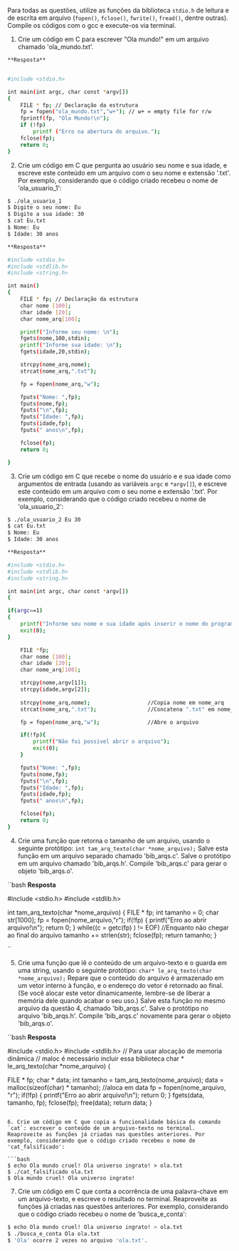 Para todas as questões, utilize as funções da biblioteca `stdio.h` de leitura e de escrita em arquivo (`fopen()`, `fclose()`, `fwrite()`, `fread()`, dentre outras). Compile os códigos com o gcc e execute-os via terminal.

1. Crie um código em C para escrever "Ola mundo!" em um arquivo chamado 'ola_mundo.txt'.

```bash
**Resposta**


#include <stdio.h>

int main(int argc, char const *argv[])
{
	FILE * fp; // Declaração da estrutura
	fp = fopen("ola_mundo.txt","w+"); // w+ = empty file for r/w
	fprintf(fp, "Ola Mundo!\n");
	if (!fp)
        printf ("Erro na abertura do arquivo.");
	fclose(fp);
	return 0;
}
```

2. Crie um código em C que pergunta ao usuário seu nome e sua idade, e escreve este conteúdo em um arquivo com o seu nome e extensão '.txt'. Por exemplo, considerando que o código criado recebeu o nome de 'ola_usuario_1':

```bash
$ ./ola_usuario_1
$ Digite o seu nome: Eu
$ Digite a sua idade: 30
$ cat Eu.txt
$ Nome: Eu
$ Idade: 30 anos
```

```bash
**Resposta**

#include <stdio.h>
#include <stdlib.h>
#include <string.h>

int main()
{
	FILE * fp; // Declaração da estrutura
	char nome [100];
	char idade [20]; 
	char nome_arq[100];

	printf("Informe seu nome: \n");
	fgets(nome,100,stdin);
	printf("Informe sua idade: \n");
	fgets(idade,20,stdin);  

	strcpy(nome_arq,nome);
	strcat(nome_arq,".txt");

	fp = fopen(nome_arq,"w");

	fputs("Nome: ",fp);
	fputs(nome,fp);
	fputs("\n",fp);
	fputs("Idade: ",fp);
	fputs(idade,fp);
	fputs(" anos\n",fp);

	fclose(fp);
	return 0;

}

```

3. Crie um código em C que recebe o nome do usuário e e sua idade como argumentos de entrada (usando as variáveis `argc` e `*argv[]`), e escreve este conteúdo em um arquivo com o seu nome e extensão '.txt'. Por exemplo, considerando que o código criado recebeu o nome de 'ola_usuario_2':

```bash
$ ./ola_usuario_2 Eu 30
$ cat Eu.txt
$ Nome: Eu
$ Idade: 30 anos
```
```bash
**Resposta**

#include <stdio.h>
#include <stdlib.h>
#include <string.h>

int main(int argc, char const *argv[])
{

if(argc==1)
{
	printf("Informe seu nome e sua idade após inserir o nome do programa (Ex: ./questao3.out Fulano 22) \n");
	exit(0);
}

	FILE *fp;
	char nome [100];
	char idade [20]; 
	char nome_arq[100];

	strcpy(nome,argv[1]);
	strcpy(idade,argv[2]);
	
	strcpy(nome_arq,nome);					//Copia nome em nome_arq
	strcat(nome_arq,".txt");				//Concatena ".txt" em nome_arq

	fp = fopen(nome_arq,"w");				//Abre o arquivo 

	if(!fp){
		printf("Não foi possivel abrir o arquivo");
		exit(0);
	}

	fputs("Nome: ",fp);
	fputs(nome,fp);
	fputs("\n",fp);
	fputs("Idade: ",fp);
	fputs(idade,fp);
	fputs(" anos\n",fp);

	fclose(fp);
	return 0;
}

```

4. Crie uma função que retorna o tamanho de um arquivo, usando o seguinte protótipo: `int tam_arq_texto(char *nome_arquivo);` Salve esta função em um arquivo separado chamado 'bib_arqs.c'. Salve o protótipo em um arquivo chamado 'bib_arqs.h'. Compile 'bib_arqs.c' para gerar o objeto 'bib_arqs.o'.

``bash
**Resposta**

#include <stdio.h>
#include <stdlib.h> 

int tam_arq_texto(char *nome_arquivo)
{
	FILE * fp;
	int tamanho = 0;
	char str[1000];
	fp = fopen(nome_arquivo,"r");
	if(!fp)
	{
		printf("Erro ao abrir arquivo!\n");
		return 0;
	}
	while((c = getc(fp) ) != EOF)  //Enquanto não chegar ao final do arquivo 
		tamanho += strlen(str);
	fclose(fp);
	return tamanho;
}

``

5. Crie uma função que lê o conteúdo de um arquivo-texto e o guarda em uma string, usando o seguinte protótipo: `char* le_arq_texto(char *nome_arquivo);` Repare que o conteúdo do arquivo é armazenado em um vetor interno à função, e o endereço do vetor é retornado ao final. (Se você alocar este vetor dinamicamente, lembre-se de liberar a memória dele quando acabar o seu uso.) Salve esta função no mesmo arquivo da questão 4, chamado 'bib_arqs.c'. Salve o protótipo no arquivo 'bib_arqs.h'. Compile 'bib_arqs.c' novamente para gerar o objeto 'bib_arqs.o'.

``bash
**Resposta**

#include <stdio.h>
#include <stdlib.h> // Para usar alocação de memoria dinâmica
					// maloc é necessário incluir essa biblioteca
char * le_arq_texto(char *nome_arquivo)
{

FILE * fp; 
char * data;
int tamanho = tam_arq_texto(nome_arquivo);
data = malloc(sizeof(char) * tamanho); //aloca em data
fp = fopen(nome_arquivo, "r");
	if(!fp)
	{
		printf("Erro ao abrir arquivo!\n");
		return 0;
	}
	fgets(data, tamanho, fp);
	fclose(fp);
	free(data);
	return data;
}
```

6. Crie um código em C que copia a funcionalidade básica do comando `cat`: escrever o conteúdo de um arquivo-texto no terminal. Reaproveite as funções já criadas nas questões anteriores. Por exemplo, considerando que o código criado recebeu o nome de 'cat_falsificado':

```bash
$ echo Ola mundo cruel! Ola universo ingrato! > ola.txt
$ ./cat_falsificado ola.txt
$ Ola mundo cruel! Ola universo ingrato!
```

7. Crie um código em C que conta a ocorrência de uma palavra-chave em um arquivo-texto, e escreve o resultado no terminal. Reaproveite as funções já criadas nas questões anteriores. Por exemplo, considerando que o código criado recebeu o nome de 'busca_e_conta':

```bash
$ echo Ola mundo cruel! Ola universo ingrato! > ola.txt
$ ./busca_e_conta Ola ola.txt
$ 'Ola' ocorre 2 vezes no arquivo 'ola.txt'.
```

